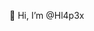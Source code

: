 👀 Hi, I’m @Hl4p3x

<!---
Hl4p3x/Hl4p3x is a ✨ special ✨ repository because its `README.md` (this file) appears on your GitHub profile.
You can click the Preview link to take a look at your changes.
--->
